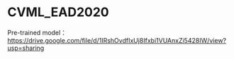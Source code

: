 # CVML_EAD2020
Pre-trained model：https://drive.google.com/file/d/1IRshOvdfIxUj8Ifxbi1VUAnxZi5428IW/view?usp=sharing

